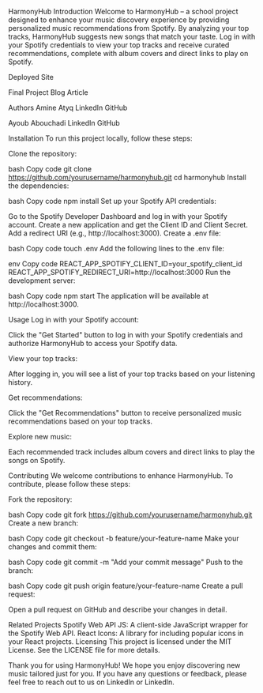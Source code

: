 HarmonyHub
Introduction
Welcome to HarmonyHub – a school project designed to enhance your music discovery experience by providing personalized music recommendations from Spotify. By analyzing your top tracks, HarmonyHub suggests new songs that match your taste. Log in with your Spotify credentials to view your top tracks and receive curated recommendations, complete with album covers and direct links to play on Spotify.

Deployed Site

Final Project Blog Article

Authors
Amine Atyq
LinkedIn
GitHub

Ayoub Abouchadi
LinkedIn
GitHub

Installation
To run this project locally, follow these steps:

Clone the repository:

bash
Copy code
git clone https://github.com/yourusername/harmonyhub.git
cd harmonyhub
Install the dependencies:

bash
Copy code
npm install
Set up your Spotify API credentials:

Go to the Spotify Developer Dashboard and log in with your Spotify account.
Create a new application and get the Client ID and Client Secret.
Add a redirect URI (e.g., http://localhost:3000).
Create a .env file:

bash
Copy code
touch .env
Add the following lines to the .env file:

env
Copy code
REACT_APP_SPOTIFY_CLIENT_ID=your_spotify_client_id
REACT_APP_SPOTIFY_REDIRECT_URI=http://localhost:3000
Run the development server:

bash
Copy code
npm start
The application will be available at http://localhost:3000.

Usage
Log in with your Spotify account:

Click the "Get Started" button to log in with your Spotify credentials and authorize HarmonyHub to access your Spotify data.

View your top tracks:

After logging in, you will see a list of your top tracks based on your listening history.

Get recommendations:

Click the "Get Recommendations" button to receive personalized music recommendations based on your top tracks.

Explore new music:

Each recommended track includes album covers and direct links to play the songs on Spotify.

Contributing
We welcome contributions to enhance HarmonyHub. To contribute, please follow these steps:

Fork the repository:

bash
Copy code
git fork https://github.com/yourusername/harmonyhub.git
Create a new branch:

bash
Copy code
git checkout -b feature/your-feature-name
Make your changes and commit them:

bash
Copy code
git commit -m "Add your commit message"
Push to the branch:

bash
Copy code
git push origin feature/your-feature-name
Create a pull request:

Open a pull request on GitHub and describe your changes in detail.

Related Projects
Spotify Web API JS: A client-side JavaScript wrapper for the Spotify Web API.
React Icons: A library for including popular icons in your React projects.
Licensing
This project is licensed under the MIT License. See the LICENSE file for more details.

Thank you for using HarmonyHub! We hope you enjoy discovering new music tailored just for you. If you have any questions or feedback, please feel free to reach out to us on LinkedIn or LinkedIn.